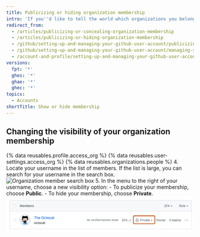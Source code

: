 ```yaml
---
title: Publicizing or hiding organization membership
intro: 'If you''d like to tell the world which organizations you belong to, you can display the avatars of the organizations on your profile.'
redirect_from:
  - /articles/publicizing-or-concealing-organization-membership
  - /articles/publicizing-or-hiding-organization-membership
  - /github/setting-up-and-managing-your-github-user-account/publicizing-or-hiding-organization-membership
  - /github/setting-up-and-managing-your-github-user-account/managing-your-membership-in-organizations/publicizing-or-hiding-organization-membership
  - /account-and-profile/setting-up-and-managing-your-github-user-account/managing-your-membership-in-organizations/publicizing-or-hiding-organization-membership
versions:
  fpt: '*'
  ghes: '*'
  ghae: '*'
  ghec: '*'
topics:
  - Accounts
shortTitle: Show or hide membership
---
```


## Changing the visibility of your organization membership

{% data reusables.profile.access_org %}
{% data reusables.user-settings.access_org %}
{% data reusables.organizations.people %}
4. Locate your username in the list of members. If the list is large, you can search for your username in the search box.
![Organization member search box](/assets/images/help/organizations/member-search-box.png)
5. In the menu to the right of your username, choose a new visibility option:
    - To publicize your membership, choose **Public**.
    - To hide your membership, choose **Private**.
  ![Organization member visibility link](/assets/images/help/organizations/member-visibility-link.png)
